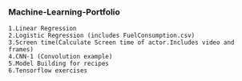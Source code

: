 
### Machine-Learning-Portfolio

    1.Linear Regression
    2.Logistic Regression (includes FuelConsumption.csv)
    3.Screen time(Calculate Screen time of actor.Includes video and frames)
    4.CNN-1 (Convolution example)
    5.Model Building for recipes
    6.Tensorflow exercises
